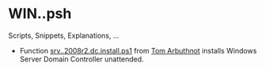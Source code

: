 # WIN..psh
Scripts, Snippets, Explanations, ...

- Function [srv..2008r2.dc.install.ps1](https://github.com/berwiecom/WIN..psh/blob/master/srv..2008r2.dc.install.ps1) from [Tom Arbuthnot](https://github.com/tomarbuthnot) installs Windows Server Domain Controller unattended.
